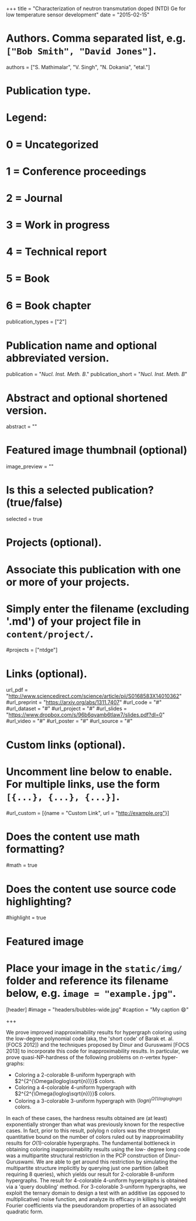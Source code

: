 +++
title = "Characterization of neutron transmutation doped (NTD) Ge for low temperature sensor development"
date = "2015-02-15"

# Authors. Comma separated list, e.g. `["Bob Smith", "David Jones"]`.
authors = ["S. Mathimalar", "V. Singh", "N. Dokania", "etal."]

# Publication type.
# Legend:
# 0 = Uncategorized
# 1 = Conference proceedings
# 2 = Journal
# 3 = Work in progress
# 4 = Technical report
# 5 = Book
# 6 = Book chapter
publication_types = ["2"]
# Publication name and optional abbreviated version.
publication = "*Nucl. Inst. Meth. B*."
publication_short = "*Nucl. Inst. Meth. B*"

# Abstract and optional shortened version.
abstract = ""

# Featured image thumbnail (optional)
image_preview = ""

# Is this a selected publication? (true/false)
selected = true

# Projects (optional).
#   Associate this publication with one or more of your projects.
#   Simply enter the filename (excluding '.md') of your project file in `content/project/`.
#projects = ["ntdge"]

# Links (optional).
url_pdf =  "http://www.sciencedirect.com/science/article/pii/S0168583X14010362"
#url_preprint = "https://arxiv.org/abs/1311.7407"
#url_code = "#"
#url_dataset = "#"
#url_project = "#"
#url_slides = "https://www.dropbox.com/s/96b6qyamb6tlaw7/slides.pdf?dl=0"
#url_video = "#"
#url_poster = "#"
#url_source = "#"

# Custom links (optional).
#   Uncomment line below to enable. For multiple links, use the form `[{...}, {...}, {...}]`.
#url_custom = [{name = "Custom Link", url = "http://example.org"}]

# Does the content use math formatting?
#math = true

# Does the content use source code highlighting?
#highlight = true

# Featured image
# Place your image in the `static/img/` folder and reference its filename below, e.g. `image = "example.jpg"`.
[header]
#image = "headers/bubbles-wide.jpg"
#caption = "My caption :smile:"

+++

We prove improved inapproximability results for hypergraph coloring using the low-degree polynomial code (aka, the 'short code' of Barak et. al. [FOCS 2012]) and the techniques proposed by Dinur and Guruswami [FOCS 2013] to incorporate this code for inapproximability results. In particular, we prove quasi-NP-hardness of the following problems on $n$-vertex hyper-graphs: 

- Coloring a 2-colorable 8-uniform hypergraph with $2^{2^{\Omega(loglog\sqrt{n})}}$ colors. 
- Coloring a 4-colorable 4-uniform hypergraph with $2^{2^{\Omega(loglog\sqrt{n})}}$ colors.
- Coloring a 3-colorable 3-uniform hypergraph with $(log n)^{\Omega(1/logloglog n)}$ colors. 

In each of these cases, the hardness results obtained are (at least) exponentially stronger than what was previously known for the respective cases. In fact, prior to this result, polylog n colors was the strongest quantitative bound on the number of colors ruled out by inapproximability results for $O(1)$-colorable hypergraphs. The fundamental bottleneck in obtaining coloring inapproximability results using the low- degree long code was a multipartite structural restriction in the PCP construction of Dinur-Guruswami. We are able to get around this restriction by simulating the multipartite structure implicitly by querying just one partition (albeit requiring 8 queries), which yields our result for 2-colorable 8-uniform hypergraphs. The result for 4-colorable 4-uniform hypergraphs is obtained via a 'query doubling' method. For 3-colorable 3-uniform hypergraphs, we exploit the ternary domain to design a test with an additive (as opposed to multiplicative) noise function, and analyze its efficacy in killing high weight Fourier coefficients via the pseudorandom properties of an associated quadratic form. 